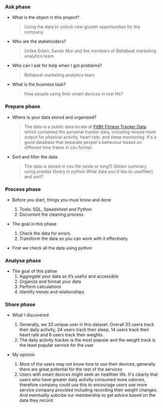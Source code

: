 
### Ask phase 
- What is the object in this project?
  > Using the data to unlock new growth opportunities for the company.
- Who are the stakeholders?
  > Urška Sršen, Sando Mur and the members of Bellabeat marketing analytics team
- Who can I ask for help when I got problems?
  > Bellabeat marketing analytics team
- What is the business task?
  > How people using their smart devices in real life?
 

### Prepare phase
- Where is your data stored and organised?
  > The data is a public data locate at [FitBit Fitness Tracker Data](https://www.kaggle.com/arashnic/fitbit)
  > which contained the personal tracker data, including minute-level output for physical activity, heart rate, and sleep monitoring. 
  > It's a good database that separate people's behaviour based on different time frame in csv format.

- Sort and filter the data
  > The data is stored in csv file (wide or long?)
  > Obtain summary using pnadas library in python
  > What data you'd like to use(filter) and sort?


### Process phase
- Before you start, things you must know and done
  <ol>
    <li> Tools: SQL, Speadsheet and Python </li>
    <li> Document the cleaning process <br>
  </ol>
- The goal in this phase
  <ol>
    <li> Check the data for errors. </li>
    <li> Transform the data so you can work with it effectively. </li>
  </ol>

- First we check all the data using python


### Analyse phase

- The goal of this pahse
  <ol>
    <li> Aggregate your data so it’s useful and accessible </li>
    <li> Organize and format your data </li>
    <li> Perform calculations </li>
    <li> Identify trends and relationships </li>
  </ol>

### Share phase
- What I discovered
  <ol>
    <li> Generally, we 33 unique user in this dataset. Overall 33 users track their daily activity, 24 users track their sleep, 14 users track their heart rate and 8 users track their weights. </li>

    <li> The daily activity tracker is the most popular and the weight track is the least popular service for the user</li>  
  </ol>

- My opinion
  <ol>  
    <li> Most of the users may not know how to use their devices, generally there are great potential for the rest of the services</li>
    <li> Users with smart devices might seek an healthier life. It's clearly that users who have greater daily activity consumed more calories, therefore company could use this to encourage users use more service company provided including recording their weight changes. And eventually subcibe our membership to get advice based on the data they record</li>
  </ol>
